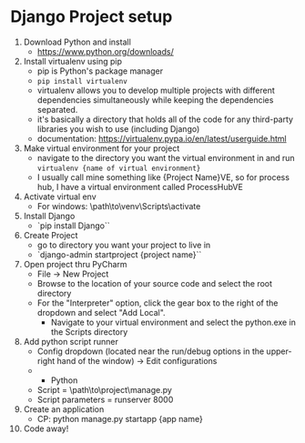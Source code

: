 # Django Project setup
1) Download Python and install
    - https://www.python.org/downloads/
2) Install virtualenv using pip
    - pip is Python's package manager
    - `pip install virtualenv`
    - virtualenv allows you to develop multiple projects with different dependencies simultaneously while keeping the dependencies separated.
    - it's basically a directory that holds all of the code for any third-party libraries you wish to use (including Django)
    - documentation: https://virtualenv.pypa.io/en/latest/userguide.html
3) Make virtual environment for your project
    - navigate to the directory you want the virtual environment in and run `virtualenv {name of virtual environment}`
    - I usually call mine something like {Project Name}VE, so for process hub, I have a virtual environment called ProcessHubVE
2) Activate virtual env
	- For windows: \path\to\venv\Scripts\activate
3) Install Django
	- `pip install Django``
4) Create Project
	- go to directory you want your project to live in
	- `django-admin startproject {project name}``
5) Open project thru PyCharm
    - File -> New Project
    - Browse to the location of your source code and select the root directory
    - For the "Interpreter" option, click the gear box to the right of the dropdown and select "Add Local".
        - Navigate to your virtual environment and select the python.exe in the Scripts directory
8) Add python script runner
	- Config dropdown (located near the run/debug options in the upper-right hand of the window) -> Edit configurations
	- + Python
	- Script = \path\to\project\manage.py
	- Script parameters = runserver 8000
9) Create an application
	- CP: python manage.py startapp {app name}
10) Code away!
